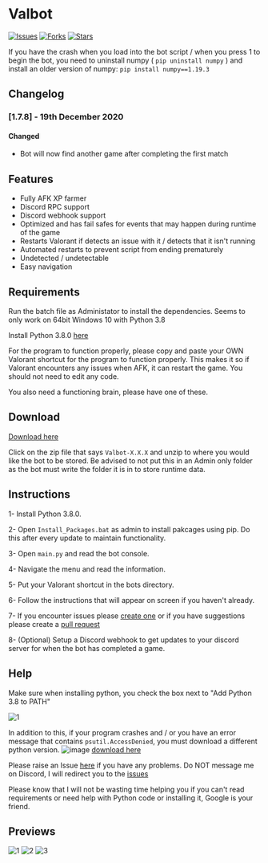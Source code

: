 # Valbot
[![Issues](https://img.shields.io/github/issues/MrFums/Valbot)](https://github.com/MrFums/Valbot/issues)
[![Forks](https://img.shields.io/github/forks/MrFums/Valbot)](https://github.com/MrFums/Valbot/network)
[![Stars](https://img.shields.io/github/stars/MrFums/Valbot)](https://github.com/MrFums/Valbot/stargazers)

If you have the crash when you load into the bot script / when you press 1 to begin the bot, you need to uninstall numpy ( `pip uninstall numpy` ) and install an older version of numpy: `pip install numpy==1.19.3`

## Changelog

### [1.7.8] - 19th December 2020

#### Changed
- Bot will now find another game after completing the first match


## Features

* Fully AFK XP farmer
* Discord RPC support
* Discord webhook support
* Optimized and has fail safes for events that may happen during runtime of the game
* Restarts Valorant if detects an issue with it / detects that it isn't running
* Automated restarts to prevent script from ending prematurely 
* Undetected / undetectable
* Easy navigation


## Requirements

Run the batch file as Administator to install the dependencies. 
Seems to only work on 64bit Windows 10 with Python 3.8 

Install Python 3.8.0 [here](https://www.python.org/downloads/release/python-380/)

For the program to function properly, please copy and paste your OWN Valorant shortcut for the program to function properly. This makes it so if Valorant encounters any issues when AFK, it can restart the game. You should not need to edit any code.

You also need a functioning brain, please have one of these.


## Download

[Download here](https://github.com/MrFums/Valbot/releases/latest)

Click on the zip file that says `Valbot-X.X.X` and unzip to where you would like the bot to be stored. Be advised to not put this in an Admin only folder as the bot must write the folder it is in to store runtime data.

## Instructions

1- Install Python 3.8.0.

2- Open `Install_Packages.bat` as admin to install pakcages using pip. Do this after every update to maintain functionality.

3- Open `main.py` and read the bot console.

4- Navigate the menu and read the information.

5- Put your Valorant shortcut in the bots directory.

6- Follow the instructions that will appear on screen if you haven't already.

7- If you encounter issues please [create one](https://github.com/MrFums/ValBot/issues/new) or if you have suggestions please create a [pull request](https://github.com/MrFums/ValBot/compare)

8- (Optional) Setup a Discord webhook to get updates to your discord server for when the bot has completed a game.


## Help

Make sure when installing python, you check the box next to "Add Python 3.8 to PATH"

![1](https://cdn.discordapp.com/attachments/769626861046202429/769950787304423444/0001_add_Python_to_Path.png)

In addition to this, if your program crashes and / or you have an error message that contains `psutil.AccessDenied`, you must download a different python version. ![image](https://user-images.githubusercontent.com/57535680/101982606-208ac800-3c6d-11eb-8a6a-964ae43c880b.png) [download here](https://www.python.org/ftp/python/3.8.0/python-3.8.0-amd64.exe)

Please raise an Issue [here](https://github.com/MrFums/ValBot/issues/new) if you have any problems. Do NOT message me on Discord, I will redirect you to the [issues](https://github.com/MrFums/ValBot/issues/new)

Please know that I will not be wasting time helping you if you can't read requirements or need help with Python code or installing it, Google is your friend.


## Previews

![1](https://cdn.discordapp.com/attachments/655191989305737256/775177788986359838/unknown.png)
![2](https://cdn.discordapp.com/attachments/655191989305737256/775178143987793930/unknown.png)
![3](https://cdn.discordapp.com/attachments/655191989305737256/775178335092867092/unknown.png)
